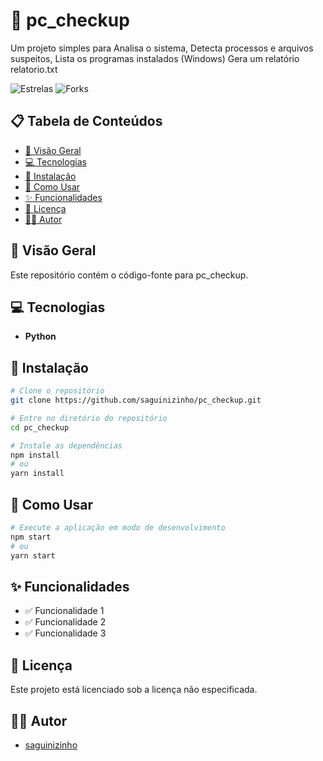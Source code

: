 # 🚀 pc_checkup

Um projeto simples para Analisa o sistema,  Detecta processos e arquivos suspeitos, Lista os programas instalados (Windows)  Gera um relatório relatorio.txt


![Estrelas](https://img.shields.io/github/stars/saguinizinho/pc_checkup.svg)
![Forks](https://img.shields.io/github/forks/saguinizinho/pc_checkup.svg)

## 📋 Tabela de Conteúdos

- [📖 Visão Geral](#-visão-geral)
- [💻 Tecnologias](#-tecnologias)
- [🚀 Instalação](#-instalação)
- [📝 Como Usar](#-como-usar)
- [✨ Funcionalidades](#-funcionalidades)
- [📄 Licença](#-licença)
- [👨‍💻 Autor](#-autor)

## 📖 Visão Geral

Este repositório contém o código-fonte para pc_checkup. 


## 💻 Tecnologias

- **Python**

## 🚀 Instalação

```bash
# Clone o repositório
git clone https://github.com/saguinizinho/pc_checkup.git

# Entre no diretório do repositório
cd pc_checkup

# Instale as dependências
npm install
# ou
yarn install
```

## 📝 Como Usar

```bash
# Execute a aplicação em modo de desenvolvimento
npm start
# ou
yarn start
```

## ✨ Funcionalidades

- ✅ Funcionalidade 1
- ✅ Funcionalidade 2
- ✅ Funcionalidade 3

## 📄 Licença

Este projeto está licenciado sob a licença não especificada.

## 👨‍💻 Autor

- [saguinizinho](https://github.com/saguinizinho)
